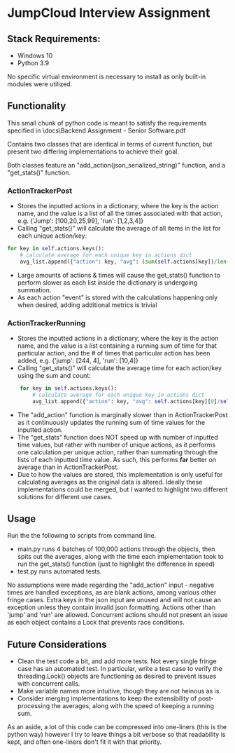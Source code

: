 # JumpCloud Interview Assignment

## Stack Requirements:
- Windows 10
- Python 3.9

No specific virtual environment is necessary to install as only built-in modules were utilized.

## Functionality
This small chunk of python code is meant to satisfy the requirements specified
in \docs\Backend Assignment - Senior Software.pdf

Contains two classes that are identical in terms of current function, but present two differing
implementations to achieve their goal.

Both classes feature an "add_action(json_serialized_string)" function, and a "get_stats()" function.

### ActionTrackerPost
- Stores the inputted actions in a dictionary, where the key is the action name, and the value
is a list of all the times associated with that action, e.g. {'Jump': [100,20,25,99], 'run': [1,2,3,4]}
- Calling "get_stats()" will calculate the average of all items in the list for each unique action/key:
```python
for key in self.actions.keys():
    # calculate average for each unique key in actions dict
    avg_list.append({"action": key, "avg": (sum(self.actions[key])/len(self.actions[key]))})
```
- Large amounts of actions & times will cause the get_stats() function to perform slower as each list inside the
dictionary is undergoing summation.
- As each action "event" is stored with the calculations happening only when desired, adding additional
metrics is trivial

### ActionTrackerRunning
- Stores the inputted actions in a dictionary, where the key is the action name, and the value
is a list containing a running sum of time for that particular action, and the # of times that particular
action has been added, e.g. {'jump': [244, 4], 'run': [10,4]}
- Calling "get_stats()" will calculate the average time for each action/key using the sum and
count:
```python
    for key in self.actions.keys():
        # calculate average for each unique key in actions dict
        avg_list.append({"action": key, "avg": self.actions[key][0]/self.actions[key][1]})
```
- The "add_action" function is marginally slower than in ActionTrackerPost as it continuously updates
the running sum of time values for the inputted action. 
- The "get_stats" function does NOT speed up with number of inputted time values, but rather with number of unique
actions, as it performs one calculation per unique action, rather than summating through the lists of each
inputted time value. As such, this performs **far** better on average than in ActionTrackerPost.
- Due to how the values are stored, this implementation is only useful for calculating averages as the
original data is altered.  Ideally these implementations could be merged, but I wanted to highlight two
different solutions for different use cases.

## Usage
Run the the following to scripts from command line. 

- main.py runs 4 batches of 100,000 actions through the objects, then spits out the averages, along with
the time each implementation took to run the get_stats() function (just to highlight the difference in speed)
- test.py runs automated tests.

No assumptions were made regarding the "add_action" input - negative times are handled exceptions, as are blank actions,
among various other fringe cases.  Extra keys in the json input are unused and will not cause an exception unless
they contain invalid json formatting.  Actions other than 'jump' and 'run' are allowed.  Concurrent actions
should not present an issue as each object contains a Lock that prevents race conditions.

## Future Considerations

- Clean the test code a bit, and add more tests. Not every single fringe case has an automated test. In particular,
write a test case to verify the threading.Lock() objects are functioning as desired to prevent issues with concurrent
calls.
- Make variable names more intuitive, though they are not heinous as is.
- Consider merging implementations to keep the extensibility of post-processing the averages, along with
the speed of keeping a running sum.

As an aside, a lot of this code can be compressed into one-liners (this is the python way) however I try to leave
things a bit verbose so that readability is kept, and often one-liners don't fit it with that priority.






